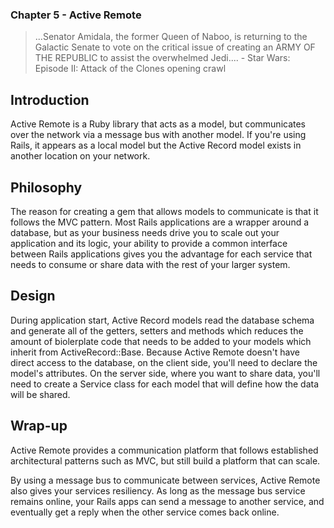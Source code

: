 ### Chapter 5 - Active Remote

> ...Senator Amidala, the former Queen of Naboo, is returning to the Galactic Senate to vote on the critical issue of creating an ARMY OF THE REPUBLIC to assist the overwhelmed Jedi.... - Star Wars: Episode II: Attack of the Clones opening crawl

## Introduction

Active Remote is a Ruby library that acts as a model, but communicates over the network via a message bus with another model. If you're using Rails, it appears as a local model but the Active Record model exists in another location on your network.

## Philosophy

The reason for creating a gem that allows models to communicate is that it follows the MVC pattern. Most Rails applications are a wrapper around a database, but as your business needs drive you to scale out your application and its logic, your ability to provide a common interface between Rails applications gives you the advantage for each service that needs to consume or share data with the rest of your larger system.

## Design

During application start, Active Record models read the database schema and generate all of the getters, setters and methods which reduces the amount of biolerplate code that needs to be added to your models which inherit from ActiveRecord::Base. Because Active Remote doesn't have direct access to the database, on the client side, you'll need to declare the model's attributes. On the server side, where you want to share data, you'll need to create a Service class for each model that will define how the data will be shared.

## Wrap-up

Active Remote provides a communication platform that follows established architectural patterns such as MVC, but still build a platform that can scale.

By using a message bus to communicate between services, Active Remote also gives your services resiliency. As long as the message bus service remains online, your Rails apps can send a message to another service, and eventually get a reply when the other service comes back online.
